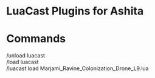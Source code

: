 LuaCast Plugins for Ashita
=======
Commands
=======
/unload luacast  
/load luacast  
/luacast load Marjami_Ravine_Colonization_Drone_L9.lua
